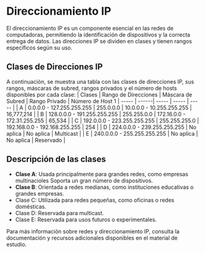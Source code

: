 # Direccionamiento IP
El direccionamiento IP es un componente esencial en las redes de computadoras,
permitiendo la identificación de dispositivos y la correcta entrega de datos. Las direcciones IP se dividen en clases y tienen rangos específicos según su uso.
## Clases de Direcciones IP
A continuación, se muestra una tabla con las clases de direcciones IP, sus rangos, máscaras de subred, rangos privados y el número de hosts disponibles por cada clase:
| Clases | Rango de Direcciones | Máscara de Subred | Rango Privado | Número de Host 1
| ----- | ------| ----- | ----- | ----- |
| A | 0.0.0.0 - 127.255.255.255 | 255.0.0.0 | 10.0.0.0 - 10.255.255.255 | 16,777,214 | 
| B | 128.0.0.0 - 191.255.255.255 | 255.255.0.0 | 172.16.0.0 - 172.31.255.255 | 65,534 |
| C | 192.0.0.0 - 223.255.255.255 | 255.255.255.0 | 192.168.0.0 - 192.168.255.255 | 254 |
| D | 224.0.0.0 - 239.255.255.255 | No aplica | No aplica | Multicast |
| E | 240.0.0.0 - 255.255.255.255 | No aplica | No aplica | Reservado |
## Descripción de las clases
* __Clase A__: Usada principalmente para grandes redes, como empresas multinacioles Soporta un gran número de dispositivos.
* __Clase B__: Orientada a redes medianas, como instituciones educativas o grandes empresas. 
* Clase C: Utilizada para redes pequeñas, como oficinas o redes domésticas.
* Clase D: Reservada para multicast.
* Clase E: Reservada para usos futuros o experimentales.

Para más información sobre redes y direccionamiento IP, consulta la documentación y recursos adicionales disponibles en el material de estudio.